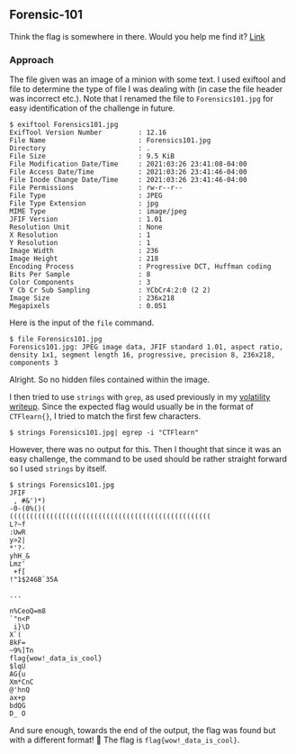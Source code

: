 ## Forensic-101
Think the flag is somewhere in there. Would you help me find it? [Link](https://mega.nz/#!OHohCbTa!wbg60PARf4u6E6juuvK9-aDRe_bgEL937VO01EImM7c)

### Approach
The file given was an image of a minion with some text. I used exiftool and file to determine the type of file I was dealing with (in case the file header was incorrect etc.). 
Note that I renamed the file to `Forensics101.jpg` for easy identification of the challenge in future.
```
$ exiftool Forensics101.jpg 
ExifTool Version Number         : 12.16
File Name                       : Forensics101.jpg
Directory                       : .
File Size                       : 9.5 KiB
File Modification Date/Time     : 2021:03:26 23:41:08-04:00
File Access Date/Time           : 2021:03:26 23:41:46-04:00
File Inode Change Date/Time     : 2021:03:26 23:41:46-04:00
File Permissions                : rw-r--r--
File Type                       : JPEG
File Type Extension             : jpg
MIME Type                       : image/jpeg
JFIF Version                    : 1.01
Resolution Unit                 : None
X Resolution                    : 1
Y Resolution                    : 1
Image Width                     : 236
Image Height                    : 218
Encoding Process                : Progressive DCT, Huffman coding
Bits Per Sample                 : 8
Color Components                : 3
Y Cb Cr Sub Sampling            : YCbCr4:2:0 (2 2)
Image Size                      : 236x218
Megapixels                      : 0.051
```

Here is the input of the `file` command.
```
$ file Forensics101.jpg 
Forensics101.jpg: JPEG image data, JFIF standard 1.01, aspect ratio, density 1x1, segment length 16, progressive, precision 8, 236x218, components 3
```

Alright. So no hidden files contained within the image.

I then tried to use `strings` with `grep`, as used previously in my [volatility writeup](https://github.com/RyanNgCT/wonderland-ctf). Since the expected flag would usually be in the format of `CTFlearn{}`, I tried to match the first few characters.

```
$ strings Forensics101.jpg| egrep -i "CTFlearn"
```

However, there was no output for this. Then I thought that since it was an easy challenge, the command to be used should be rather straight forward so I used `strings` by itself.
```
$ strings Forensics101.jpg                                                                         
JFIF
 , #&')*)
-0-(0%()(
((((((((((((((((((((((((((((((((((((((((((((((((((
L?~f
:UwR
y>2|
*'?-
yhH_&
Lmz'
 +f[
!"1$246B`35A

...

n%CeoQ=m8
`"n<P
 i}\D
X`(
8kF=
~9%]Tn
flag{wow!_data_is_cool}
$lqU
AG{u
Xm*CnC
@'hnQ
ax+p
bdQG
D_ O
```

And sure enough, towards the end of the output, the flag was found but with a different format! 🤦 The flag is `flag{wow!_data_is_cool}`.
